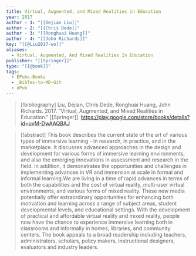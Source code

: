 ```yaml
---
title: Virtual, Augmented, and Mixed Realities in Education
year: 2017
author - 1: "[[Dejian Liu]]"
author - 2: "[[Chris Dede]]"
author - 3: "[[Ronghuai Huang]]"
author - 4: "[[John Richards]]"
key: "[[@Liu2017-wo]]"
aliases:
  - Virtual, Augmented, And Mixed Realities In Education
publisher: "[[Springer]]"
type: "[[@book]]"
tags:
  - EPubs-Books
  - _BibTex-to-MD-Git
  - ePub
---
```


> [!bibliography]
> Liu, Dejian, Chris Dede, Ronghuai Huang, John Richards. 2017. “Virtual, Augmented, and Mixed Realities in Education.” [[Springer]]. https://play.google.com/store/books/details?id=uvM-DwAAQBAJ

> [!abstract]
> This book describes the current state of the art of various types of immersive learning -  in research, in practice, and in the marketplace. It discusses advanced approaches in the design and development for various forms of immersive learning environments, and also the emerging innovations in assessment and research in the field. In addition, it demonstrates the opportunities and challenges in implementing advances in VR and immersion at scale in formal and informal learning.We are living in a time of rapid advances in terms of both the capabilities and the cost of virtual reality, multi-user virtual environments, and various forms of mixed reality. These new media potentially offer extraordinary opportunities for enhancing both motivation and learning across a range of subject areas, student developmental levels, and educational settings. With the development of practical and affordable virtual reality and mixed reality, people now have the chance to experience immersive learning both in classrooms and informally in homes, libraries, and community centers. The book appeals to a broad readership including teachers, administrators, scholars, policy makers, instructional designers, evaluators and industry leaders.